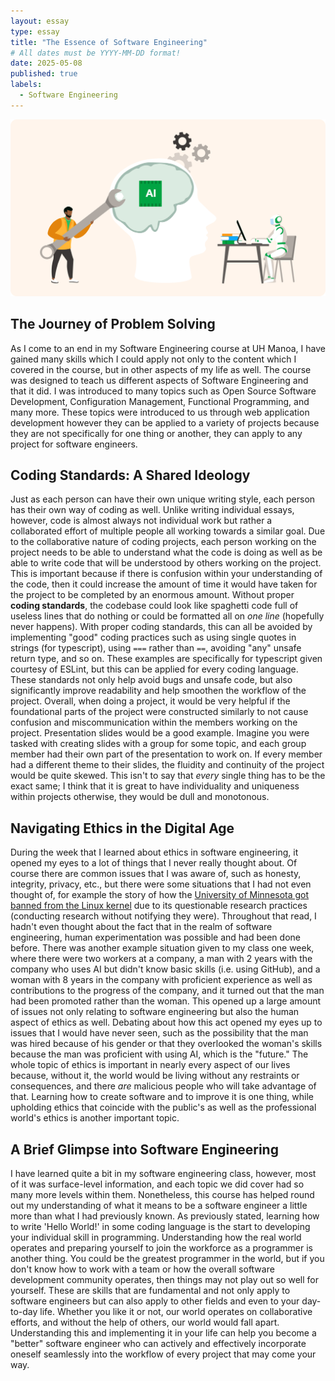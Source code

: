 ```yaml
---
layout: essay
type: essay
title: "The Essence of Software Engineering"
# All dates must be YYYY-MM-DD format!
date: 2025-05-08
published: true
labels:
  - Software Engineering
---
```

<p style="text-align: center">
  <img width="700px" class="rounded pe-4" src="../img/the-talk-of-the-town/ml.jpg">
</p>

## The Journey of Problem Solving
As I come to an end in my Software Engineering course at UH Manoa, I have gained many skills which I could apply not only to the content which I covered in the course, but in other aspects of my life as well. The course was designed to teach us different aspects of Software Engineering and that it did. I was introduced to many topics such as Open Source Software Development, Configuration Management, Functional Programming, and many more. These topics were introduced to us through web application development however they can be applied to a variety of projects because they are not specifically for one thing or another, they can apply to any project for software engineers.

## Coding Standards: A Shared Ideology
Just as each person can have their own unique writing style, each person has their own way of coding as well. Unlike writing individual essays, however, code is almost always not individual work but rather a collaborated effort of multiple people all working towards a similar goal. Due to the collaborative nature of coding projects, each person working on the project needs to be able to understand what the code is doing as well as be able to write code that will be understood by others working on the project. This is important because if there is confusion within your understanding of the code, then it could increase the amount of time it would have taken for the project to be completed by an enormous amount. Without proper **coding standards**, the codebase could look like spaghetti code full of useless lines that do nothing or could be formatted all on *one line* (hopefully never happens). With proper coding standards, this can all be avoided by implementing "good" coding practices such as using single quotes in strings (for typescript), using `===` rather than `==`, avoiding "any" unsafe return type, and so on. These examples are specifically for typescript given courtesy of ESLint, but this can be applied for every coding language. These standards not only help avoid bugs and unsafe code, but also significantly improve readability and help smoothen the workflow of the project. Overall, when doing a project, it would be very helpful if the foundational parts of the project were constructed similarly to not cause confusion and miscommunication within the members working on the project. Presentation slides would be a good example. Imagine you were tasked with creating slides with a group for some topic, and each group member had their own part of the presentation to work on. If every member had a different theme to their slides, the fluidity and continuity of the project would be quite skewed. This isn't to say that *every* single thing has to be the exact same; I think that it is great to have individuality and uniqueness within projects otherwise, they would be dull and monotonous.

## Navigating Ethics in the Digital Age
During the week that I learned about ethics in software engineering, it opened my eyes to a lot of things that I never really thought about. Of course there are common issues that I was aware of, such as honesty, integrity, privacy, etc., but there were some situations that I had not even thought of, for example the story of how the [University of Minnesota got banned from the Linux kernel](https://www.theverge.com/2021/4/30/22410164/linux-kernel-university-of-minnesota-banned-open-source) due to its questionable research practices (conducting research without notifying they were). Throughout that read, I hadn't even thought about the fact that in the realm of software engineering, human experimentation was possible and had been done before. There was another example situation given to my class one week, where there were two workers at a company, a man with 2 years with the company who uses AI but didn't know basic skills (i.e. using GitHub), and a woman with 8 years in the company with proficient experience as well as contributions to the progress of the company, and it turned out that the man had been promoted rather than the woman. This opened up a large amount of issues not only relating to software engineering but also the human aspect of ethics as well. Debating about how this act opened my eyes up to issues that I would have never seen, such as the possibility that the man was hired because of his gender or that they overlooked the woman's skills because the man was proficient with using AI, which is the "future." The whole topic of ethics is important in nearly every aspect of our lives because, without it, the world would be living without any restraints or consequences, and there *are* malicious people who will take advantage of that. Learning how to create software and to improve it is one thing, while upholding ethics that coincide with the public's as well as the professional world's ethics is another important topic. 

## A Brief Glimpse into Software Engineering
I have learned quite a bit in my software engineering class, however, most of it was surface-level information, and each topic we did cover had so many more levels within them. Nonetheless, this course has helped round out my understanding of what it means to be a software engineer a little more than what I had previously known. As previously stated, learning how to write 'Hello World!' in some coding language is the start to developing your individual skill in programming. Understanding how the real world operates and  preparing yourself to join the workforce as a programmer is another thing. You could be the greatest programmer in the world, but if you don't know how to work with a team or how the overall software development community operates, then things may not play out so well for yourself. These are skills that are fundamental and not only apply to software engineers but can also apply to other fields and even to your day-to-day life. Whether you like it or not, our world operates on collaborative efforts, and without the help of others, our world would fall apart. Understanding this and implementing it in your life can help you become a "better" software engineer who can actively and effectively incorporate oneself seamlessly into the workflow of every project that may come your way.
